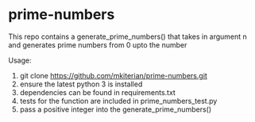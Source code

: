 # prime-numbers
This repo contains a generate_prime_numbers() that takes in argument n
and generates prime numbers from 0 upto the number

Usage:
1. git clone https://github.com/mkiterian/prime-numbers.git
3. ensure the latest python 3 is installed
2. dependencies can be found in requirements.txt
3. tests for the function are included in prime_numbers_test.py
4. pass a positive integer into the generate_prime_numbers()